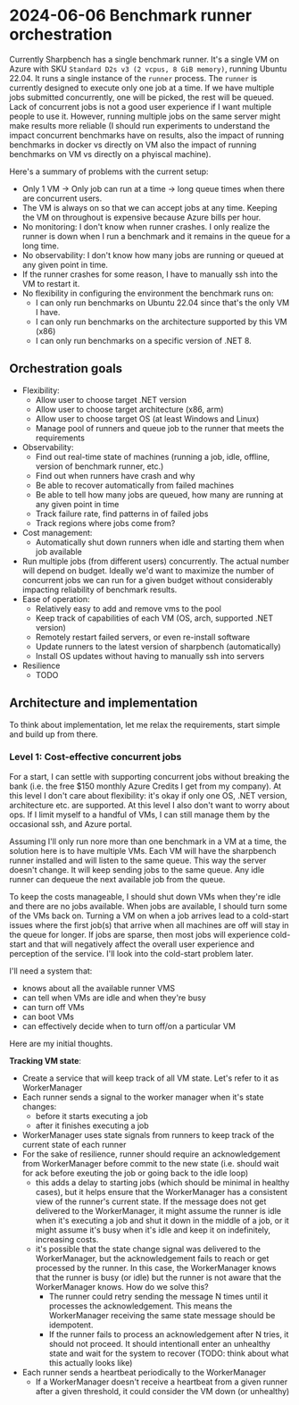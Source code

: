 # 2024-06-06 Benchmark runner orchestration

Currently Sharpbench has a single benchmark runner. It's a single VM on Azure with SKU `Standard D2s v3 (2 vcpus, 8 GiB memory)`, running Ubuntu 22.04. It runs a single instance of the `runner` process. The `runner` is currently designed to execute only one job at a time. If we have multiple jobs submitted concurrently, one will be picked, the rest will be queued. Lack of concurrent jobs is not a good user experience if I want multiple people to use it. However, running multiple jobs on the same server might make results more reliable (I should run experiments to understand the impact concurrent benchmarks have on results, also the impact of running benchmarks in docker vs directly on VM also the impact of running benchmarks on VM vs directly on a phyiscal machine).

Here's a summary of problems with the current setup:

- Only 1 VM -> Only job can run at a time -> long queue times when there are concurrent users.
- The VM is always on so that we can accept jobs at any time. Keeping the VM on throughout is expensive because Azure bills per hour.
- No monitoring: I don't know when runner crashes. I only realize the runner is down when I run a benchmark and it remains in the queue for a long time.
- No observability: I don't know how many jobs are running or queued at any given point in time.
- If the runner crashes for some reason, I have to manually ssh into the VM to restart it.
- No flexibility in configuring the environment the benchmark runs on:
  - I can only run benchmarks on Ubuntu 22.04 since that's the only VM I have.
  - I can only run benchmarks on the architecture supported by this VM (x86)
  - I can only run benchmarks on a specific version of .NET 8.

## Orchestration goals

- Flexibility:
  - Allow user to choose target .NET version
  - Allow user to choose target architecture (x86, arm)
  - Allow user to choose target OS (at least Windows and Linux)
  - Manage pool of runners and queue job to the runner that meets the requirements
- Observability:
  - Find out real-time state of machines (running a job, idle, offline, version of benchmark runner, etc.)
  - Find out when runners have crash and why
  - Be able to recover automatically from failed machines
  - Be able to tell how many jobs are queued, how many are running at any given point in time
  - Track failure rate, find patterns in of failed jobs
  - Track regions where jobs come from?
- Cost management:
  - Automatically shut down runners when idle and starting them when job available
- Run multiple jobs (from different users) concurrently. The actual number will depend on budget. Ideally we'd want to maximize the number of concurrent jobs we can run for a given budget without considerably impacting reliability of benchmark results.
- Ease of operation:
  - Relatively easy to add and remove vms to the pool
  - Keep track of capabilities of each VM (OS, arch, supported .NET version)
  - Remotely restart failed servers, or even re-install software
  - Update runners to the latest version of sharpbench (automatically)
  - Install OS updates without having to manually ssh into servers
- Resilience
  - TODO

## Architecture and implementation

To think about implementation, let me relax the requirements, start simple and build up from there.

### Level 1: Cost-effective concurrent jobs

For a start, I can settle with supporting concurrent jobs without breaking the bank (i.e. the free $150 monthly Azure Credits I get from my company). At this level I don't care about flexibility: it's okay if only one OS, .NET version, architecture etc. are supported. At this level I also don't want to worry about ops. If I limit myself to a handful of VMs, I can still manage them by the occasional ssh, and Azure portal.

Assuming I'll only run nore more than one benchmark in a VM at a time, the solution here is to have multiple VMs. Each VM will have the sharpbench runner installed and will listen to the same queue. This way the server doesn't change. It will keep sending jobs to the same queue. Any idle runner can dequeue the next available job from the queue.

To keep the costs manageable, I should shut down VMs when they're idle and there are no jobs available. When jobs are available, I should turn some of the VMs back on. Turning a VM on when a job arrives lead to a cold-start issues where the first job(s) that arrive when all machines are off will stay in the queue for longer. If jobs are sparse, then most jobs will experience cold-start and that will negatively affect the overall user experience and perception of the service. I'll look into the cold-start problem later.

I'll need a system that:
- knows about all the available runner VMS
- can tell when VMs are idle and when they're busy
- can turn off VMs
- can boot VMs
- can effectively decide when to turn off/on a particular VM

Here are my initial thoughts.

**Tracking VM state**:

- Create a service that will keep track of all VM state. Let's refer to it as WorkerManager
- Each runner sends a signal to the worker manager when it's state changes:
  - before it starts executing a job
  - after it finishes executing a job
- WorkerManager uses state signals from runners to keep track of the current state of each runner
- For the sake of resilience, runner should require an acknowledgement from WorkerManager before commit to the new state (i.e. should wait for ack before exeuting the job or going back to the idle loop)
  - this adds a delay to starting jobs (which should be minimal in healthy cases), but it helps ensure that the WorkerManager has a consistent view of the runner's current state. If the message does not get delivered to the WorkerManager, it might assume the runner is idle when it's executing a job and shut it down in the middle of a job, or it might assume it's busy when it's idle and keep it on indefinitely, increasing costs.
  - it's possible that the state change signal was delivered to the WorkerManager, but the acknowledgement fails to reach or get processed by the runner. In this case, the WorkerManager knows that the runner is busy (or idle) but the runner is not aware that the WorkerManager knows. How do we solve this?
     - The runner could retry sending the message N times until it processes the acknowledgement. This means the WorkerManager receiving the same state message should be idempotent.
     - If the runner fails to process an acknowledgement after N tries, it should not proceed. It should intentionall enter an unhealthy state and wait for the system to recover (TODO: think about what this actually looks like)
- Each runner sends a heartbeat periodically to the WorkerManager
  - If a WorkerManager doesn't receive a heartbeat from a given runner after a given threshold, it could consider the VM down (or unhealthy)





